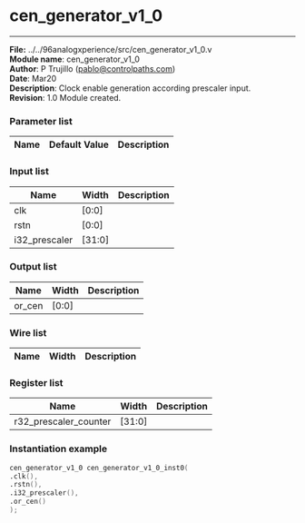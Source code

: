 #  cen_generator_v1_0
 --- 
 **File:** ../../96analogxperience/src/cen_generator_v1_0.v  
**Module name**\: cen_generator_v1_0  
**Author**\: P Trujillo (pablo@controlpaths.com\)  
**Date**\: Mar20  
**Description**\: Clock enable generation according prescaler input.  
**Revision**\: 1.0 Module created.  
### Parameter list  
|**Name**|**Default Value**|**Description**|  
|-|-|-|  
      
### Input list  
|**Name**|**Width**|**Description**|  
|-|-|-|  
|clk|[0:0]||  
|rstn|[0:0]||  
|i32_prescaler|[31:0]||  
      
### Output list  
|**Name**|**Width**|**Description**|  
|-|-|-|  
|or_cen|[0:0]||  
      
### Wire list  
|**Name**|**Width**|**Description**|  
|-|-|-|  
      
### Register list  
|**Name**|**Width**|**Description**|  
|-|-|-|  
|r32_prescaler_counter|[31:0]||  
      
### Instantiation example 
 ```verilog   
cen_generator_v1_0 cen_generator_v1_0_inst0(  
.clk(),  
.rstn(),  
.i32_prescaler(),  
.or_cen()   
);   
```